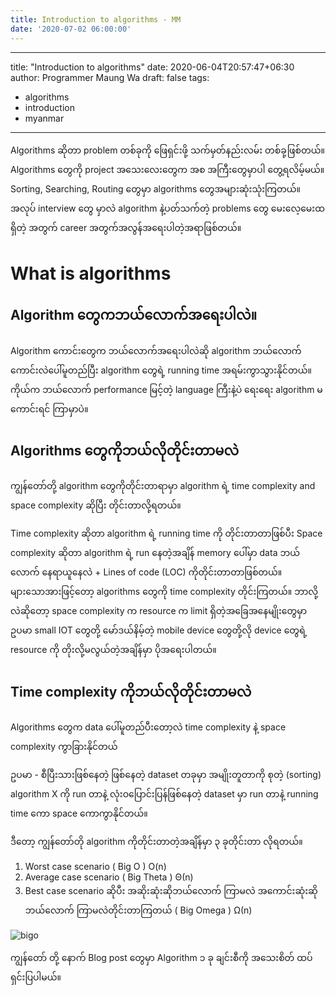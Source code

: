 ```yaml
---
title: Introduction to algorithms - MM
date: '2020-07-02 06:00:00'
---
```


---
title: "Introduction to algorithms"
date: 2020-06-04T20:57:47+06:30
author: Programmer Maung Wa
draft: false
tags:
- algorithms
- introduction
- myanmar
---
Algorithms ဆိုတာ problem တစ်ခုကို ဖြေရှင်းဖို့ သက်မှတ်နည်းလမ်း တစ်ခု့ဖြစ်တယ်။ Algorithms တွေကို project အသေးလေးတွေက အစ အကြီးတွေမှာပါ တွေ့ရလိမ့်မယ်။ Sorting, Searching, Routing တွေမှာ algorithms တွေအများဆုံးသုံးကြတယ်။ အလုပ် interview တွေ မှာလဲ algorithm နဲ့ပတ်သက်တဲ့ problems တွေ မေးလေ့မေးထရှိတဲ့ အတွက် career အတွက်အလွန်အရေးပါတဲ့အရာဖြစ်တယ်။

# **What is algorithms**

## Algorithm တွေကဘယ်လောက်အရေးပါလဲ။

Algorithm ကောင်းတွေက ဘယ်လောက်အရေးပါလဲဆို algorithm ဘယ်လောက်ကောင်းလဲပေါ်မူတည်ပြီး algorithm တွေရဲ့ running time အရမ်းကွာသွားနိုင်တယ်။ ကိုယ်က ဘယ်လောက် performance မြင့်တဲ့ language ကြီးနဲ့ပဲ ရေးရေး algorithm မကောင်းရင် ကြာမှာပဲ။

## Algorithms တွေကိုဘယ်လိုတိုင်းတာမလဲ

ကျွန်တော်တို့ algorithm တွေကိုတိုင်းတာရာမှာ algorithm ရဲ့ time complexity and space complexity ဆိုပြီး တိုင်းတာလို့ရတယ်။

Time complexity ဆိုတာ algorithm ရဲ့ running time ကို တိုင်းတာတာဖြစ်ပီး Space complexity ဆိုတာ algorithm ရဲ့ run နေတဲ့အချိန် memory ပေါ်မှာ data ဘယ် လောက် နေရာယူနေလဲ + Lines of code (LOC) ကိုတိုင်းတာတာဖြစ်တယ်။ များသောအားဖြင့်တော့ algorithms တွေကို time complexity တိုင်းကြတယ်။ ဘာလို့လဲဆိုတော့ space complexity က resource က limit ရှိတဲ့အခြေအနေမျိုးတွေမှာ ဥပမာ small IOT တွေတို့ မော်ဒယ်နိမ့်တဲ့ mobile device တွေတို့လို device တွေရဲ့ resource ကို တိုးလို့မလွယ်တဲ့အချိန်မှာ ပိုအရေးပါတယ်။

## Time complexity ကိုဘယ်လိုတိုင်းတာမလဲ

Algorithms တွေက data ပေါ်မူတည်ပီးတော့လဲ time complexity နဲ့ space complexity ကွာခြားနိုင်တယ်

ဥပမာ - စီပြီးသားဖြစ်နေတဲ့ ဖြစ်နေတဲ့ dataset တခုမှာ အမျိုးတူတာကို စုတဲ့ (sorting) algorithm X ကို run တာနဲ့ လုံးဝပြောင်းပြန်ဖြစ်နေတဲ့ dataset မှာ run တာနဲ့ running time ကော space ကောကွာနိုင်တယ်။

ဒီတော့ ကျွန်တော်တို algorithm ကိုတိုင်းတာတဲ့အချိန်မှာ ၃ ခုတိုင်းတာ လိုရတယ်။

1. Worst case scenario  ( Big O ) O(n)
2. Average case scenario ( Big Theta ) Θ(n)
3. Best case scenario ဆိုပီး အဆိုးဆုံးဆိုဘယ်လောက် ကြာမလဲ အကောင်းဆုံးဆိုဘယ်လောက် ကြာမလဲတိုင်းတာကြတယ် ( Big Omega ) Ω(n)

![bigo](https://www.bigocheatsheet.com/img/big-o-cheat-sheet-poster.png)

ကျွန်တော် တို့ ‌‌နောက် Blog post ‌‌‌တွေမှာ Algorithm ၁ ခု ချင်းစီကို အသေးစိတ် ထပ် ရှင်းပြပါမယ်။

